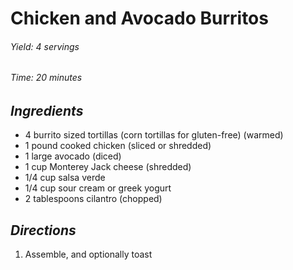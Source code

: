 # Chicken and Avocado Burritos

######  Yield: 4 servings
######  Time:  20 minutes

##  *Ingredients*
- 4 burrito sized tortillas (corn tortillas for gluten-free) (warmed)
- 1 pound cooked chicken (sliced or shredded)
- 1 large avocado (diced)
- 1 cup Monterey Jack cheese (shredded)
- 1/4 cup salsa verde
- 1/4 cup sour cream or greek yogurt
- 2 tablespoons cilantro (chopped)

##  *Directions*
1. Assemble, and optionally toast